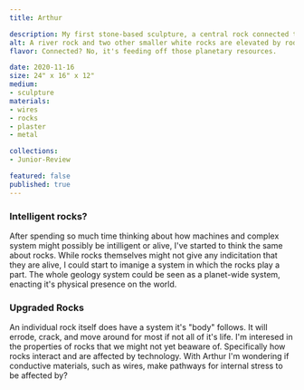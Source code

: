 ```yaml
---
title: Arthur

description: My first stone-based sculpture, a central rock connected to two other smaller white rocks, elevated on a "rough" plaster base.
alt: A river rock and two other smaller white rocks are elevated by rods on a platform, connected with a wire.
flavor: Connected? No, it's feeding off those planetary resources.

date: 2020-11-16
size: 24" x 16" x 12"
medium:
- sculpture
materials:
- wires
- rocks
- plaster
- metal

collections:
- Junior-Review

featured: false
published: true
---
```


### Intelligent rocks?
After spending so much time thinking about how machines and complex system might possibly be intilligent or alive, I've started to think the same about rocks.
While rocks themselves might not give any indicitation that they are alive, I could start to imanige a system in which the rocks play a part.
The whole geology system could be seen as a planet-wide system, enacting it's physical presence on the world.

### Upgraded Rocks
An individual rock itself does have a system it's "body" follows.
It will errode, crack, and move around for most if not all of it's life.
I'm interesed in the properties of rocks that we might not yet beaware of.
Specifically how rocks interact and are affected by technology.
With Arthur I'm wondering if conductive materials, such as wires, make pathways for internal stress to be affected by?
